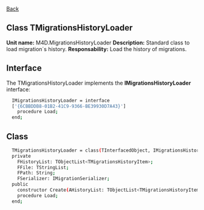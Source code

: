 [Back](CLASS_REFERENCES.md)
## Class **TMigrationsHistoryLoader** ## 

**Unit name:** M4D.MigrationsHistoryLoader
**Description:** Standard class to load migration´s history.
**Responsability:** Load the history of migrations.

## Interface ##
The TMigrationsHistoryLoader implements the **IMigrationsHistoryLoader** interface:
```sh
  IMigrationsHistoryLoader = interface
  ['{6CBBDDB8-01B2-41C9-9366-BE39930D7A43}']
    procedure Load;
  end;
```

## Class ##

```sh
  TMigrationsHistoryLoader = class(TInterfacedObject, IMigrationsHistoryLoader)
  private
    FHistoryList: TObjectList<TMigrationsHistoryItem>;
    FFile: TStringList;
    FPath: String;
    FSerializer: IMigrationSerializer;
  public
    constructor Create(AHistoryList: TObjectList<TMigrationsHistoryItem>; AFile: TStringList; APath: string; ASerializer: IMigrationSerializer); reintroduce;
    procedure Load;
  end;
```